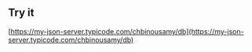 ## Try it

[https://my-json-server.typicode.com/chbinousamy/db](https://my-json-server.typicode.com/chbinousamy/db)
